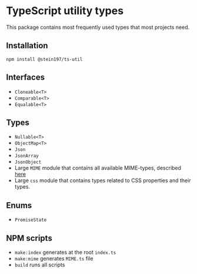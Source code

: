 # TypeScript utility types
This package contains most frequently used types that most projects need.

## Installation
```
npm install @stein197/ts-util
```

## Interfaces
- `Cloneable<T>`
- `Comparable<T>`
- `Equalable<T>`

## Types
- `Nullable<T>`
- `ObjectMap<T>`
- `Json`
- `JsonArray`
- `JsonObject`
- Large `MIME` module that contains all available MIME-types, described [here](https://www.iana.org/assignments/media-types/media-types.xhtml)
- Large `css` module that contains types related to CSS properties and their types.

## Enums
- `PromiseState`

## NPM scripts
- `make:index` generates at the root `index.ts`
- `make:mime` generates `MIME.ts` file
- `build` runs all scripts
